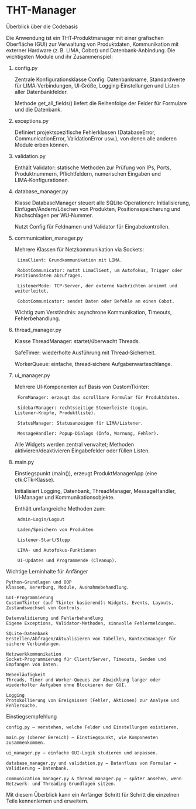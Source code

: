 # THT-Manager

Überblick über die Codebasis

Die Anwendung ist ein THT‑Produktmanager mit einer grafischen Oberfläche (GUI) zur Verwaltung von Produktdaten, Kommunikation mit externer Hardware (z. B. LIMA, Cobot) und Datenbank‑Anbindung. Die wichtigsten Module und ihr Zusammenspiel:
1. config.py

    Zentrale Konfigurationsklasse Config: Datenbankname, Standardwerte für LIMA‑Verbindungen, UI‑Größe, Logging‑Einstellungen und Listen aller Datenbankfelder.

    Methode get_all_fields() liefert die Reihenfolge der Felder für Formulare und die Datenbank.

2. exceptions.py

    Definiert projektspezifische Fehlerklassen (DatabaseError, CommunicationError, ValidationError usw.), von denen alle anderen Module erben können.

3. validation.py

    Enthält Validator: statische Methoden zur Prüfung von IPs, Ports, Produktnummern, Pflichtfeldern, numerischen Eingaben und LIMA‑Konfigurationen.

4. database_manager.py

    Klasse DatabaseManager steuert alle SQLite‑Operationen: Initialisierung, Einfügen/Ändern/Löschen von Produkten, Positionsspeicherung und Nachschlagen per WU‑Nummer.

    Nutzt Config für Feldnamen und Validator für Eingabekontrollen.

5. communication_manager.py

    Mehrere Klassen für Netzkommunikation via Sockets:

        LimaClient: Grundkommunikation mit LIMA.

        RobotCommunicator: nutzt LimaClient, um Autofokus, Trigger oder Positionsdaten abzufragen.

        ListenerMode: TCP‑Server, der externe Nachrichten annimmt und weiterleitet.

        CobotCommunicator: sendet Daten oder Befehle an einen Cobot.

    Wichtig zum Verständnis: asynchrone Kommunikation, Timeouts, Fehlerbehandlung.

6. thread_manager.py

    Klasse ThreadManager: startet/überwacht Threads.

    SafeTimer: wiederholte Ausführung mit Thread‑Sicherheit.

    WorkerQueue: einfache, thread‑sichere Aufgabenwarteschlange.

7. ui_manager.py

    Mehrere UI‑Komponenten auf Basis von CustomTkinter:

        FormManager: erzeugt das scrollbare Formular für Produktdaten.

        SidebarManager: rechtsseitige Steuerleiste (Login, Listener‑Knöpfe, Produktliste).

        StatusManager: Statusanzeigen für LIMA/Listener.

        MessageHandler: Popup‑Dialogs (Info, Warnung, Fehler).

    Alle Widgets werden zentral verwaltet; Methoden aktivieren/deaktivieren Eingabefelder oder füllen Listen.

8. main.py

    Einstiegspunkt (main()), erzeugt ProduktManagerApp (eine ctk.CTk‑Klasse).

    Initialisiert Logging, Datenbank, ThreadManager, MessageHandler, UI‑Manager und Kommunikationsobjekte.

    Enthält umfangreiche Methoden zum:

        Admin‑Login/Logout

        Laden/Speichern von Produkten

        Listener‑Start/Stopp

        LIMA‑ und Autofokus‑Funktionen

        UI‑Updates und Programmende (Cleanup).

Wichtige Lerninhalte für Anfänger

    Python‑Grundlagen und OOP
    Klassen, Vererbung, Module, Ausnahmebehandlung.

    GUI‑Programmierung
    CustomTkinter (auf Tkinter basierend): Widgets, Events, Layouts, Zustandswechsel von Controls.

    Datenvalidierung und Fehlerbehandlung
    Eigene Exceptions, Validator‑Methoden, sinnvolle Fehlermeldungen.

    SQLite‑Datenbank
    Erstellen/Abfragen/Aktualisieren von Tabellen, Kontextmanager für sichere Verbindungen.

    Netzwerkkommunikation
    Socket‑Programmierung für Client/Server, Timeouts, Senden und Empfangen von Daten.

    Nebenläufigkeit
    Threads, Timer und Worker‑Queues zur Abwicklung langer oder wiederholter Aufgaben ohne Blockieren der GUI.

    Logging
    Protokollierung von Ereignissen (Fehler, Aktionen) zur Analyse und Fehlersuche.

Einstiegsempfehlung

    config.py – verstehen, welche Felder und Einstellungen existieren.

    main.py (oberer Bereich) – Einstiegspunkt, wie Komponenten zusammenkommen.

    ui_manager.py – einfache GUI‑Logik studieren und anpassen.

    database_manager.py und validation.py – Datenfluss von Formular → Validierung → Datenbank.

    communication_manager.py & thread_manager.py – später ansehen, wenn Netzwerk‑ und Threading‑Grundlagen sitzen.

Mit diesem Überblick kann ein Anfänger Schritt für Schritt die einzelnen Teile kennenlernen und erweitern.
